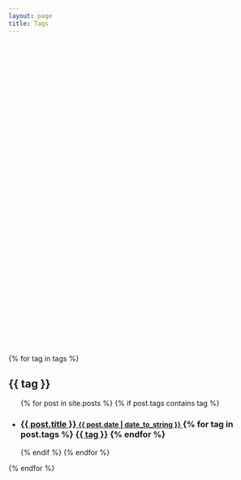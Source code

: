 ```yaml
---
layout: page
title: Tags
---
```

<svg class="cloud" style="width:95%;height:600px">
    <g></g>
</svg>
<div class="tag_posts">
</div>

<!--
<div>
{% for tag in site.tags %} 
	<a name="{{ tag[0] }}"></a><h3>{{ tag[0] }}({{ tag[1].size }})</h3>
	<ul>
	{% for post in tag[1] %}
		<li><span>{{ post.date | date:"%Y-%m-%d" }}</span> &raquo; <a href="{{ post.url }}">{{ post.title }}</a></li>
	{% endfor %}
	</ul>
{% endfor %}
</div>

//tag js
{% for tag in site.tags %}
    {
        tag: '{{ tag[0] }}',
        freq: {{ tag[1].size }},
        posts: [
            {% for post in tag[1] %}
                {
                    title: '{{ post.title }}',
                    url: '{{ BASE_PATH }}{{ post.url }}',
                    date: '{{ post.date | date: "%Y-%m-%d" }}'
                },
            {% endfor %}
        ]
    },
{% endfor %}
-->

<script src="{{ '/js/d3.js' }}"></script>
<script src="{{ '/js/d3.layout.cloud.js' }}"></script>

<script>
    var tags = [
        {% for tag in site.tags %}
            {
                tag: '{{ tag[0] }}',
                freq: {{ tag[1].size }},
                posts: [
                ]
            },
        {% endfor %}
    ];
    var minSize = 24, maxSize = 60;
    var minFreq = 1;
    var maxFreq = tags.reduce(function(memo, tag) {
        if (tag.freq > memo) {
            memo = tag.freq;
        }
        return memo;
    }, 0);
    var width = $('.cloud').width(), height = $('.cloud').height();
    var fill = d3.scale.category10();
    function scale(freq, minFreq, maxFreq, minSize, maxSize) {
        return minSize + Math.floor((freq - minFreq) / (maxFreq - minFreq) * (maxSize - minSize));
    }
    function showPosts(tagContent) {
        var tag = tags.filter(function(e) { return e.tag == tagContent; });
        if (tag.length == 0) {
            return;
        }
        tag = tag[0];
        var $ul = $('<ul></ul>').append(tag.posts.map(function(post) {
            var $li = $('<li></li>');
            $li.html(post.date + ' - ' + '<a href="' + post.url + '">' + post.title + '</a>');
            return $li;
        }));
        $('.tag_posts').slideUp('normal', function(e) {
            $('.tag_posts').empty().append($('<div class="tag_title">' + tagContent + '</div>')).append($ul).slideDown('normal');
        });
    }
    
    if (location.hash != '') {
        showPosts(location.hash.substring(1));
    }
    
    function draw(words) {
        d3.select('.cloud g')
            .attr('transform', 'translate(' + [width / 2, height / 2] + ')')
            .selectAll('text')
            .data(words)
            .enter()
            .append('text')
            .style('font-size', function(d) {
                return d.size + 'px'
            })
            .style('fill', function(d, i) {
                return fill(i);
            })
            .style('font-weight', function(d) {
                return 'bold';
            })
            .style('font-family', 'Microsoft YaHei')
            .style('cursor', 'pointer')
            .text(function(d) {
                return d.text;
            })
            .attr("text-anchor", "middle")
            .attr("transform", function(d) {
                return "translate(" + [d.x, d.y] + ")rotate(" + d.rotate + ")";
            })
            .on('mouseover', function(d) {
                d3.select(this).style('opacity', '0.5');
            })
            .on('mouseout', function(d) {
                d3.select(this).style('opacity', '1');
            })
            .on('click', function(d) {
                //showPosts(d.text);
                window.location.href='/tag/'+d.text+'.html';
            });
    }
    
    var layout = d3.layout.cloud()
        .size([width, height])
        .words(tags.map(function(d) {
            return {
                text: d.tag,
                size: scale(d.freq, minFreq, maxFreq, minSize, maxSize)
            };
        }).sort(function(a, b) {
            return b.size - a.size;
        }))
        .padding(1)
        .rotate(function() {
            return ~~(Math.random() * 3 - 1) * 30;
        })
        .spiral('archimedean')
        .font('Microsoft Yahei')
        .fontSize(function(d) {
            return d.size;
        })
        .on('end', draw);
        
    layout.start();
    
</script>

{% for tag in tags %}
	<h2 id="{{ tag | slugify }}">{{ tag }}</h2>
	<ul>
	 {% for post in site.posts %}
		 {% if post.tags contains tag %}
		 <li>
		 <h3>
		 <a href="{{ post.url }}">
		 {{ post.title }}
		 <small>{{ post.date | date_to_string }}</small>
		 </a>
		 {% for tag in post.tags %}
			 <a class="tag" href="/blog/tag/#{{ tag | slugify }}">{{ tag }}</a>
		 {% endfor %}
		 </h3>
		 </li>
		 {% endif %}
	 {% endfor %}
	</ul>
{% endfor %}

